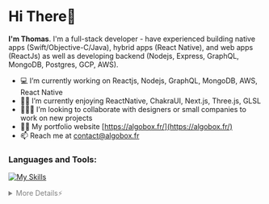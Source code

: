 <h1>Hi There👋</h1>

<b>I'm Thomas</b>. I'm a full-stack developer - have experienced building native apps (Swift/Objective-C/Java), hybrid apps (React Native), and web apps (ReactJs) as well as developing backend (Nodejs, Express, GraphQL, MongoDB, Postgres, GCP, AWS). 

- 💻 I’m currently working on Reactjs, Nodejs, GraphQL, MongoDB, AWS, React Native
- 👨‍🎓 I’m currently enjoying ReactNative, ChakraUI, Next.js, Three.js, GLSL
- 🧑‍🤝‍🧑 I’m looking to collaborate with designers or small companies to work on new projects
- 👨‍💻 My portfolio website [https://algobox.fr/](https://algobox.fr/)
- 📫 Reach me at contact@algobox.fr

### Languages and Tools:
[![My Skills](https://skillicons.dev/icons?i=css,docker,figma,git,html,js,mongodb,mysql,nodejs,postgres,react,swift,ts,vim,firebase,gatsby,graphql,sass,vscode)](https://skillicons.dev)

<details>
  <summary style="color:gray">More Details⚡</summary>

### Github Stats:

[![My github stats](https://github-readme-stats.vercel.app/api?username=thomassanf&count_private=true&show_icons=true&hide_border=true&&theme=tokyonight)](https://github.com/wataru-maeda)[![GitHub Streak](https://github-readme-streak-stats.herokuapp.com?user=wataru-maeda&theme=tokyonight&date_format=M%20j%5B%2C%20Y%5D)](https://git.io/streak-stats) 
  
[![Top Langs](https://github-readme-stats.vercel.app/api/top-langs/?username=wataru-maeda&layout=compact&hide=makefile,c++&hide_border=true&&theme=tokyonight)](https://github.com/wataru-maeda)

### Published Templates/Libraries:

- [threejs-boilerplate](https://github.com/ThomasSanf/three-start)

  
### Visitor Counter:

<img alt="me" width="50%" src="https://profile-counter.glitch.me/wataru-maeda/count.svg" />

</details>
